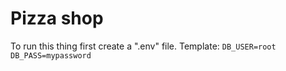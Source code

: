# Pizza shop

To run this thing first create a ".env" file.
Template:
`
DB_USER=root
DB_PASS=mypassword
`


